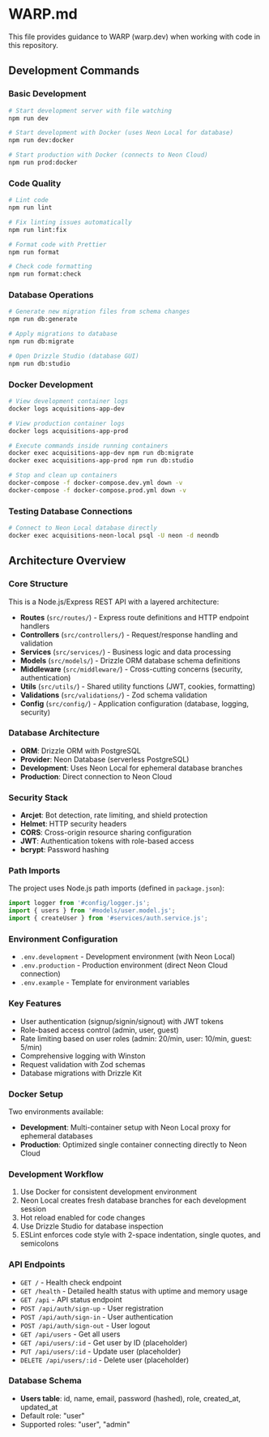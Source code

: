 # WARP.md

This file provides guidance to WARP (warp.dev) when working with code in this repository.

## Development Commands

### Basic Development

```bash
# Start development server with file watching
npm run dev

# Start development with Docker (uses Neon Local for database)
npm run dev:docker

# Start production with Docker (connects to Neon Cloud)
npm run prod:docker
```

### Code Quality

```bash
# Lint code
npm run lint

# Fix linting issues automatically
npm run lint:fix

# Format code with Prettier
npm run format

# Check code formatting
npm run format:check
```

### Database Operations

```bash
# Generate new migration files from schema changes
npm run db:generate

# Apply migrations to database
npm run db:migrate

# Open Drizzle Studio (database GUI)
npm run db:studio
```

### Docker Development

```bash
# View development container logs
docker logs acquisitions-app-dev

# View production container logs
docker logs acquisitions-app-prod

# Execute commands inside running containers
docker exec acquisitions-app-dev npm run db:migrate
docker exec acquisitions-app-prod npm run db:studio

# Stop and clean up containers
docker-compose -f docker-compose.dev.yml down -v
docker-compose -f docker-compose.prod.yml down -v
```

### Testing Database Connections

```bash
# Connect to Neon Local database directly
docker exec acquisitions-neon-local psql -U neon -d neondb
```

## Architecture Overview

### Core Structure

This is a Node.js/Express REST API with a layered architecture:

- **Routes** (`src/routes/`) - Express route definitions and HTTP endpoint handlers
- **Controllers** (`src/controllers/`) - Request/response handling and validation
- **Services** (`src/services/`) - Business logic and data processing
- **Models** (`src/models/`) - Drizzle ORM database schema definitions
- **Middleware** (`src/middleware/`) - Cross-cutting concerns (security, authentication)
- **Utils** (`src/utils/`) - Shared utility functions (JWT, cookies, formatting)
- **Validations** (`src/validations/`) - Zod schema validation
- **Config** (`src/config/`) - Application configuration (database, logging, security)

### Database Architecture

- **ORM**: Drizzle ORM with PostgreSQL
- **Provider**: Neon Database (serverless PostgreSQL)
- **Development**: Uses Neon Local for ephemeral database branches
- **Production**: Direct connection to Neon Cloud

### Security Stack

- **Arcjet**: Bot detection, rate limiting, and shield protection
- **Helmet**: HTTP security headers
- **CORS**: Cross-origin resource sharing configuration
- **JWT**: Authentication tokens with role-based access
- **bcrypt**: Password hashing

### Path Imports

The project uses Node.js path imports (defined in `package.json`):

```javascript
import logger from '#config/logger.js';
import { users } from '#models/user.model.js';
import { createUser } from '#services/auth.service.js';
```

### Environment Configuration

- `.env.development` - Development environment (with Neon Local)
- `.env.production` - Production environment (direct Neon Cloud connection)
- `.env.example` - Template for environment variables

### Key Features

- User authentication (signup/signin/signout) with JWT tokens
- Role-based access control (admin, user, guest)
- Rate limiting based on user roles (admin: 20/min, user: 10/min, guest: 5/min)
- Comprehensive logging with Winston
- Request validation with Zod schemas
- Database migrations with Drizzle Kit

### Docker Setup

Two environments available:

- **Development**: Multi-container setup with Neon Local proxy for ephemeral databases
- **Production**: Optimized single container connecting directly to Neon Cloud

### Development Workflow

1. Use Docker for consistent development environment
2. Neon Local creates fresh database branches for each development session
3. Hot reload enabled for code changes
4. Use Drizzle Studio for database inspection
5. ESLint enforces code style with 2-space indentation, single quotes, and semicolons

### API Endpoints

- `GET /` - Health check endpoint
- `GET /health` - Detailed health status with uptime and memory usage
- `GET /api` - API status endpoint
- `POST /api/auth/sign-up` - User registration
- `POST /api/auth/sign-in` - User authentication
- `POST /api/auth/sign-out` - User logout
- `GET /api/users` - Get all users
- `GET /api/users/:id` - Get user by ID (placeholder)
- `PUT /api/users/:id` - Update user (placeholder)
- `DELETE /api/users/:id` - Delete user (placeholder)

### Database Schema

- **Users table**: id, name, email, password (hashed), role, created_at, updated_at
- Default role: "user"
- Supported roles: "user", "admin"
